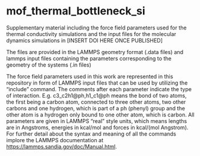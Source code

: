 # mof_thermal_bottleneck_si
Supplementary material including the force field parameters used for the thermal conductivity simulations and the input files for the molecular dynamics simulations in [INSERT DOI HERE ONCE PUBLISHED]

The files are provided in the LAMMPS geometry format (.data files) and lammps input files containing the parameters corresponding to the geometry of the systems (.in files)

The force field parameters used in this work are represented in this repository in form of LAMMPS input files that can be used by utilizing the “include” command. The comments after each parameter indicate the type of interaction. E.g. c3_c2h1@ph,h1_c1@ph means the bond of two atoms, the first being a carbon atom, connected to three other atoms, two other carbons and one hydrogen, which is part of a ph (phenyl) group and the other atom is a hydrogen only bound to one other atom, which is carbon. All parameters are given in LAMMPS “real” style units, which means lengths are in Angstroms, energies in kcal/mol and forces in kcal/(mol Angstrom). For further detail about the syntax and meaning of all the commands implore the LAMMPS documentation at https://lammps.sandia.gov/doc/Manual.html. 
